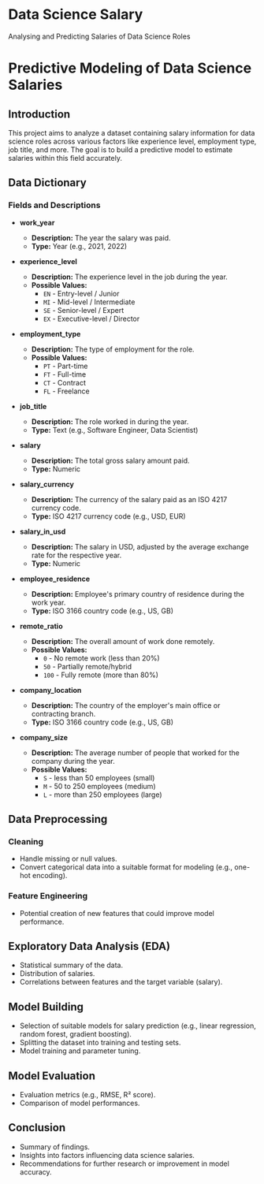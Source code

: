 # Data Science Salary
 Analysing and Predicting Salaries of Data Science Roles
# Predictive Modeling of Data Science Salaries

## Introduction

This project aims to analyze a dataset containing salary information for data science roles across various factors like experience level, employment type, job title, and more. The goal is to build a predictive model to estimate salaries within this field accurately.

## Data Dictionary

### Fields and Descriptions

- **work_year**
  - **Description:** The year the salary was paid.
  - **Type:** Year (e.g., 2021, 2022)

- **experience_level**
  - **Description:** The experience level in the job during the year.
  - **Possible Values:**
    - `EN` - Entry-level / Junior
    - `MI` - Mid-level / Intermediate
    - `SE` - Senior-level / Expert
    - `EX` - Executive-level / Director

- **employment_type**
  - **Description:** The type of employment for the role.
  - **Possible Values:**
    - `PT` - Part-time
    - `FT` - Full-time
    - `CT` - Contract
    - `FL` - Freelance

- **job_title**
  - **Description:** The role worked in during the year.
  - **Type:** Text (e.g., Software Engineer, Data Scientist)

- **salary**
  - **Description:** The total gross salary amount paid.
  - **Type:** Numeric

- **salary_currency**
  - **Description:** The currency of the salary paid as an ISO 4217 currency code.
  - **Type:** ISO 4217 currency code (e.g., USD, EUR)

- **salary_in_usd**
  - **Description:** The salary in USD, adjusted by the average exchange rate for the respective year.
  - **Type:** Numeric

- **employee_residence**
  - **Description:** Employee's primary country of residence during the work year.
  - **Type:** ISO 3166 country code (e.g., US, GB)

- **remote_ratio**
  - **Description:** The overall amount of work done remotely.
  - **Possible Values:**
    - `0` - No remote work (less than 20%)
    - `50` - Partially remote/hybrid
    - `100` - Fully remote (more than 80%)

- **company_location**
  - **Description:** The country of the employer's main office or contracting branch.
  - **Type:** ISO 3166 country code (e.g., US, GB)

- **company_size**
  - **Description:** The average number of people that worked for the company during the year.
  - **Possible Values:**
    - `S` - less than 50 employees (small)
    - `M` - 50 to 250 employees (medium)
    - `L` - more than 250 employees (large)
## Data Preprocessing

### Cleaning
- Handle missing or null values.
- Convert categorical data into a suitable format for modeling (e.g., one-hot encoding).

### Feature Engineering
- Potential creation of new features that could improve model performance.

## Exploratory Data Analysis (EDA)

- Statistical summary of the data.
- Distribution of salaries.
- Correlations between features and the target variable (salary).

## Model Building

- Selection of suitable models for salary prediction (e.g., linear regression, random forest, gradient boosting).
- Splitting the dataset into training and testing sets.
- Model training and parameter tuning.

## Model Evaluation

- Evaluation metrics (e.g., RMSE, R² score).
- Comparison of model performances.

## Conclusion

- Summary of findings.
- Insights into factors influencing data science salaries.
- Recommendations for further research or improvement in model accuracy.

